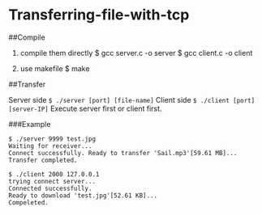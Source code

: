 # Transferring-file-with-tcp

##Compile
1. compile them directly
    $ gcc server.c -o server
    $ gcc client.c -o client

2. use makefile
    $ make

##Transfer

Server side `$ ./server [port] [file-name]`
Client side `$ ./client [port] [server-IP]`
Execute server first or client first.

###Example
```shell=
$ ./server 9999 test.jpg
Waiting for receiver...
Connect successfully. Ready to transfer 'Sail.mp3'[59.61 MB]...
Transfer completed.
```

```shell=
$ ./client 2000 127.0.0.1
trying connect server...
Connected successfully.
Ready to download 'test.jpg'[52.61 KB]...
Compeleted.
```
